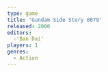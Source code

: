 ```yaml
---
type: game
title: 'Gundam Side Story 0079'
released: 2000
editors: 
  -'Ban Dai'
players: 1
genres:
  - Action
---
```

